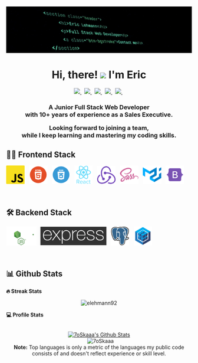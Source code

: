 ![banner](./BANNER.jpeg)

<h1 align="center">Hi, there! <img src="https://media.giphy.com/media/hvRJCLFzcasrR4ia7z/giphy.gif" width="25px">  I'm Eric</h1>

<p align="center">
  <a href="https://www.linkedin.com/in/eric-lehmann-g/?locale=en_US">
   <img src="https://img.icons8.com/color/48/000000/linkedin.png" width="3.5%"/>
    </a><span>&nbsp;</span>
  <a href="https://twitter.com/equitooo">
    <img src="https://img.icons8.com/color/48/000000/twitter.png" width="3.5%"/>
  </a><span>&nbsp;</span>
  <a href="https://www.instagram.com/elehmann92">
    <img src="https://img.icons8.com/fluent/48/000000/instagram-new.png" width="3.5%"/>
  </a><span>&nbsp;</span>
  <a href="mailto:e.lehmanng@gmail.com">
    <img src="https://img.icons8.com/fluent/48/000000/gmail.png" width="3.5%"/>
  </a><span>&nbsp;</span>
  <a href="https://github.com/elehmann92">
    <img src="https://img.icons8.com/fluent/48/000000/github.png" width="3.5%"/>
  </a><span>&nbsp;</span>
</p>
<h3 align="center"> A Junior Full Stack Web Developer <br> with 10+ years of experience as a Sales Executive. 

Looking forward to joining a team, <br> while I keep learning and mastering my coding skills.
</h3>

## 👨‍💻 Frontend Stack
<p>
    <img src="./tech_logos/javascript.png" width="50px"/>
    <span>&nbsp;</span>
    <img src="./tech_logos/html logo.webp" width="50px"/>
    <span>&nbsp;</span>
    <img src="./tech_logos/css logo.webp" width="50px"/>
    <span>&nbsp;</span>
    <img src="./tech_logos/react.webp" width="50px"/>
    <span>&nbsp;</span>
    <img src="./tech_logos/redux.png" width="50px"/>
    <span>&nbsp;</span>
    <img src="./tech_logos/sass.webp" width="50px"/>
    <span>&nbsp;</span>
    <img src="./tech_logos/material-ui.svg" width="50px"/>
    <span>&nbsp;</span>
    <img src="./tech_logos/bootstrap-256.png" width="50px"/>
</p>
<br>

## 🛠️ Backend Stack
<p>
    <img src="./tech_logos/node white.svg" height="50px"/>
    <span>&nbsp;</span>
    <img src="./tech_logos/express.png" height="50px"/>
    <span>&nbsp;</span>
    <img src="./tech_logos/postgre.webp" width="50px"/>
    <span>&nbsp;</span>
    <img src="./tech_logos/sequelize iso.webp" width="50px"/>
    <span>&nbsp;</span>
</p>
<br>



## 📊 Github Stats

<summary><b>🔥 Streak Stats</b></summary>
<p align="center"><img src="https://github-readme-streak-stats.herokuapp.com/?user=elehmann92&theme=algolia" alt="elehmann92" /></p>


  <summary><b>💻 Profile Stats</b></summary>
  <br/>
  <p align="center">
    <a href="https://github.com/anuraghazra/github-readme-stats"><img alt="7oSkaaa's Github Stats" src="https://github-readme-stats.vercel.app/api?username=elehmann92&show_icons=true&count_private=true&theme=algolia" height="192px"/></a>
<br/>
  &nbsp;
	  <img src="https://github-readme-stats.vercel.app/api/top-langs?username=elehmann92&langs_count=10&show_icons=true&locale=en&layout=compact&theme=algolia" alt="7oSkaaa" height="192px"/>
  <br/>
  <b>Note:</b> Top languages is only a metric of the languages my public code consists of and doesn't reflect experience or skill level.
  </p>


<!--
**elehmann92/elehmann92** is a ✨ _special_ ✨ repository because its `README.md` (this file) appears on your GitHub profile.

Here are some ideas to get you started:

- 🔭 I’m currently working on ...
- 🌱 I’m currently learning ...
- 👯 I’m looking to collaborate on ...
- 🤔 I’m looking for help with ...
- 💬 Ask me about ...
- 📫 How to reach me: ...
- 😄 Pronouns: ...
- ⚡ Fun fact: ...
-->
